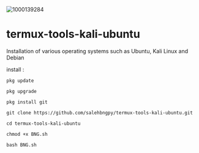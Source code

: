 ![1000139284](https://github.com/salehbngpy/termux-tools-kali-ubuntu/assets/171718183/d1e3e01d-e269-48ca-873e-8f7c4724271f)
# termux-tools-kali-ubuntu
Installation of various operating systems such as Ubuntu, Kali Linux and Debian


install :

```
pkg update
```
```
pkg upgrade
```
```
pkg install git
```
```
git clone https://github.com/salehbngpy/termux-tools-kali-ubuntu.git
```
```
cd termux-tools-kali-ubuntu
```
```
chmod +x BNG.sh
```
```
bash BNG.sh
```

